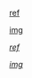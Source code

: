 [ref]

[ref]: http://example.com

[img]

[img]: http://example.com/image.png

[*ref*]

[*ref*]: http://example.com

[*img*]

[*img*]: http://example.com/image.png

